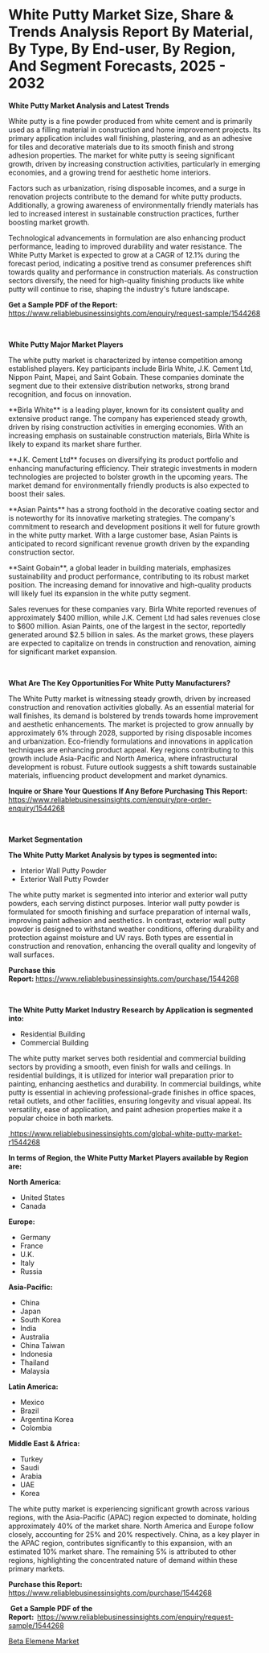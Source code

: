 <p><h1>White Putty Market Size, Share & Trends Analysis Report By Material, By Type, By End-user, By Region, And Segment Forecasts, 2025 - 2032</h1></p><p><strong>White Putty Market Analysis and Latest Trends</strong></p>
<p><p>White putty is a fine powder produced from white cement and is primarily used as a filling material in construction and home improvement projects. Its primary application includes wall finishing, plastering, and as an adhesive for tiles and decorative materials due to its smooth finish and strong adhesion properties. The market for white putty is seeing significant growth, driven by increasing construction activities, particularly in emerging economies, and a growing trend for aesthetic home interiors. </p><p>Factors such as urbanization, rising disposable incomes, and a surge in renovation projects contribute to the demand for white putty products. Additionally, a growing awareness of environmentally friendly materials has led to increased interest in sustainable construction practices, further boosting market growth. </p><p>Technological advancements in formulation are also enhancing product performance, leading to improved durability and water resistance. The White Putty Market is expected to grow at a CAGR of 12.1% during the forecast period, indicating a positive trend as consumer preferences shift towards quality and performance in construction materials. As construction sectors diversify, the need for high-quality finishing products like white putty will continue to rise, shaping the industry's future landscape.</p></p>
<p><strong>Get a Sample PDF of the Report:&nbsp;</strong> <a href="https://www.reliablebusinessinsights.com/enquiry/request-sample/1544268?utm_campaign=3353&utm_medium=2&utm_source=Github&utm_content=ia&utm_term=31032025&utm_id=white-putty">https://www.reliablebusinessinsights.com/enquiry/request-sample/1544268</a></p>
<p>&nbsp;</p>
<p><strong>White Putty Major Market Players</strong></p>
<p><p>The white putty market is characterized by intense competition among established players. Key participants include Birla White, J.K. Cement Ltd, Nippon Paint, Mapei, and Saint Gobain. These companies dominate the segment due to their extensive distribution networks, strong brand recognition, and focus on innovation.</p><p>**Birla White** is a leading player, known for its consistent quality and extensive product range. The company has experienced steady growth, driven by rising construction activities in emerging economies. With an increasing emphasis on sustainable construction materials, Birla White is likely to expand its market share further.</p><p>**J.K. Cement Ltd** focuses on diversifying its product portfolio and enhancing manufacturing efficiency. Their strategic investments in modern technologies are projected to bolster growth in the upcoming years. The market demand for environmentally friendly products is also expected to boost their sales.</p><p>**Asian Paints** has a strong foothold in the decorative coating sector and is noteworthy for its innovative marketing strategies. The company's commitment to research and development positions it well for future growth in the white putty market. With a large customer base, Asian Paints is anticipated to record significant revenue growth driven by the expanding construction sector.</p><p>**Saint Gobain**, a global leader in building materials, emphasizes sustainability and product performance, contributing to its robust market position. The increasing demand for innovative and high-quality products will likely fuel its expansion in the white putty segment.</p><p>Sales revenues for these companies vary. Birla White reported revenues of approximately $400 million, while J.K. Cement Ltd had sales revenues close to $600 million. Asian Paints, one of the largest in the sector, reportedly generated around $2.5 billion in sales. As the market grows, these players are expected to capitalize on trends in construction and renovation, aiming for significant market expansion.</p></p>
<p>&nbsp;</p>
<p><strong>What Are The Key Opportunities For White Putty Manufacturers?</strong></p>
<p><p>The White Putty market is witnessing steady growth, driven by increased construction and renovation activities globally. As an essential material for wall finishes, its demand is bolstered by trends towards home improvement and aesthetic enhancements. The market is projected to grow annually by approximately 6% through 2028, supported by rising disposable incomes and urbanization. Eco-friendly formulations and innovations in application techniques are enhancing product appeal. Key regions contributing to this growth include Asia-Pacific and North America, where infrastructural development is robust. Future outlook suggests a shift towards sustainable materials, influencing product development and market dynamics.</p></p>
<p><strong>Inquire or Share Your Questions If Any Before Purchasing This Report:</strong> <a href="https://www.reliablebusinessinsights.com/enquiry/pre-order-enquiry/1544268?utm_campaign=3353&utm_medium=2&utm_source=Github&utm_content=ia&utm_term=31032025&utm_id=white-putty">https://www.reliablebusinessinsights.com/enquiry/pre-order-enquiry/1544268</a></p>
<p>&nbsp;</p>
<p><strong>Market Segmentation</strong></p>
<p><strong>The White Putty Market Analysis by types is segmented into:</strong></p>
<p><ul><li>Interior Wall Putty Powder</li><li>Exterior Wall Putty Powder</li></ul></p>
<p><p>The white putty market is segmented into interior and exterior wall putty powders, each serving distinct purposes. Interior wall putty powder is formulated for smooth finishing and surface preparation of internal walls, improving paint adhesion and aesthetics. In contrast, exterior wall putty powder is designed to withstand weather conditions, offering durability and protection against moisture and UV rays. Both types are essential in construction and renovation, enhancing the overall quality and longevity of wall surfaces.</p></p>
<p><strong>Purchase this Report:&nbsp;</strong><a href="https://www.reliablebusinessinsights.com/purchase/1544268?utm_campaign=3353&utm_medium=2&utm_source=Github&utm_content=ia&utm_term=31032025&utm_id=white-putty">https://www.reliablebusinessinsights.com/purchase/1544268</a></p>
<p>&nbsp;</p>
<p><strong>The White Putty Market Industry Research by Application is segmented into:</strong></p>
<p><ul><li>Residential Building</li><li>Commercial Building</li></ul></p>
<p><p>The white putty market serves both residential and commercial building sectors by providing a smooth, even finish for walls and ceilings. In residential buildings, it is utilized for interior wall preparation prior to painting, enhancing aesthetics and durability. In commercial buildings, white putty is essential in achieving professional-grade finishes in office spaces, retail outlets, and other facilities, ensuring longevity and visual appeal. Its versatility, ease of application, and paint adhesion properties make it a popular choice in both markets.</p></p>
<p><a href="https://www.reliablebusinessinsights.com/global-white-putty-market-r1544268?utm_campaign=3353&utm_medium=2&utm_source=Github&utm_content=ia&utm_term=31032025&utm_id=white-putty">&nbsp;https://www.reliablebusinessinsights.com/global-white-putty-market-r1544268</a></p>
<p><strong>In terms of Region, the White Putty Market Players available by Region are:</strong></p>
<p>
    <p> <strong> North America: </strong>
        <ul>
            <li>United States</li>
            <li>Canada</li>
        </ul>
        </p> 
    <p> <strong> Europe: </strong>
        <ul>
            <li>Germany</li>
            <li>France</li>
            <li>U.K.</li>
            <li>Italy</li>
            <li>Russia</li>
        </ul>
        </p> 
    <p> <strong> Asia-Pacific: </strong>
        <ul>
            <li>China</li>
            <li>Japan</li>
            <li>South Korea</li>
            <li>India</li>
            <li>Australia</li>
            <li>China Taiwan</li>
            <li>Indonesia</li>
            <li>Thailand</li>
            <li>Malaysia</li>
        </ul>
        </p> 
    <p> <strong> Latin America: </strong>
        <ul>
            <li>Mexico</li>
            <li>Brazil</li>
            <li>Argentina Korea</li>
            <li>Colombia</li>
        </ul>
        </p> 
    <p> <strong> Middle East & Africa: </strong>
        <ul>
            <li>Turkey</li>
            <li>Saudi</li>
            <li>Arabia</li>
            <li>UAE</li>
            <li>Korea</li>
        </ul>
    </p>
    </p>
<p><p>The white putty market is experiencing significant growth across various regions, with the Asia-Pacific (APAC) region expected to dominate, holding approximately 40% of the market share. North America and Europe follow closely, accounting for 25% and 20% respectively. China, as a key player in the APAC region, contributes significantly to this expansion, with an estimated 10% market share. The remaining 5% is attributed to other regions, highlighting the concentrated nature of demand within these primary markets.</p></p>
<p><strong>Purchase this Report: </strong><a href="https://www.reliablebusinessinsights.com/purchase/1544268?utm_campaign=3353&utm_medium=2&utm_source=Github&utm_content=ia&utm_term=31032025&utm_id=white-putty">https://www.reliablebusinessinsights.com/purchase/1544268</a></p>
<p>&nbsp;<strong>Get a Sample PDF of the Report:&nbsp;&nbsp;</strong><a href="https://www.reliablebusinessinsights.com/enquiry/request-sample/1544268?utm_campaign=3353&utm_medium=2&utm_source=Github&utm_content=ia&utm_term=31032025&utm_id=white-putty">https://www.reliablebusinessinsights.com/enquiry/request-sample/1544268</a></p>
<p><strong></strong></p>
<p><p><a href="https://github.com/spoorsusama/Market-Research-Report-List-1/blob/main/beta-elemene-market.md?utm_campaign=3353&utm_medium=2&utm_source=Github&utm_content=ia&utm_term=31032025&utm_id=white-putty">Beta Elemene Market</a></p></p>